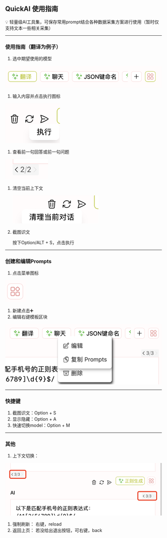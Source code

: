 ## QuickAI 使用指南


<aside>
💡 轻量级AI工具集，可保存常用prompt结合各种数据采集方案进行使用（暂时仅支持文本一些相关采集）
</aside>

---

### 使用指南（翻译为例子）

1. 选中期望使用的模型

![Untitled](images/Untitled.png)

1. 输入内容并点击执行图标

![Untitled](images/Untitled%201.png)

1. 查看前一句回答或前一句问题

![Untitled](images/Untitled%202.png)

1. 清空当前上下文

   ![Untitled](images/Untitled%203.png)

2. 截图识文 

   按下Option/ALT + S，点击执行

---

### 创建和编辑Prompts

1. 点击菜单图标

![Untitled](images/Untitled%204.png)

1. 新建点击➕
2. 编辑右键模板区块

![Untitled](images/Untitled%205.png)

---

### 快捷键

1. 截图识文：Option + S
2. 显示隐藏：Option + A
3. 快速切换model：Option + M

---

### 其他

1. 上下文切换：

![Untitled](images/Untitled%206.png)

1. 强制刷新：
   右键，reload
2. 返回上页：
   若没给出退出按钮，可右键，back